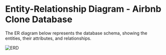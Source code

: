 # Entity-Relationship Diagram - Airbnb Clone Database

The ER diagram below represents the database schema, showing the entities, their attributes, and relationships.

![ERD](./database.drawio)
